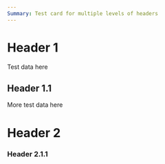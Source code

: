 ```yaml
---
Summary: Test card for multiple levels of headers
---
```


# Header 1

Test data here

## Header 1.1

More test data here

# Header 2

### Header 2.1.1
